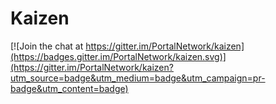 # Kaizen

[![Join the chat at https://gitter.im/PortalNetwork/kaizen](https://badges.gitter.im/PortalNetwork/kaizen.svg)](https://gitter.im/PortalNetwork/kaizen?utm_source=badge&utm_medium=badge&utm_campaign=pr-badge&utm_content=badge)


